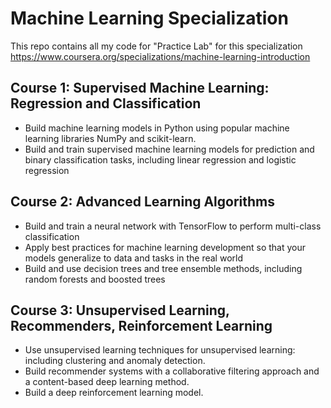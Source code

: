 # Machine Learning Specialization 

This repo contains all my code for "Practice Lab" for this specialization https://www.coursera.org/specializations/machine-learning-introduction

## Course 1: Supervised Machine Learning: Regression and Classification 
  * Build machine learning models in Python using popular machine learning libraries NumPy and scikit-learn.
  * Build and train supervised machine learning models for prediction and binary classification tasks, including linear regression and logistic regression
 
## Course 2: Advanced Learning Algorithms
  * Build and train a neural network with TensorFlow to perform multi-class classification
  * Apply best practices for machine learning development so that your models generalize to data and tasks in the real world
  * Build and use decision trees and tree ensemble methods, including random forests and boosted trees

## Course 3: Unsupervised Learning, Recommenders, Reinforcement Learning
  * Use unsupervised learning techniques for unsupervised learning: including clustering and anomaly detection.
  * Build recommender systems with a collaborative filtering approach and a content-based deep learning method.
  * Build a deep reinforcement learning model.
